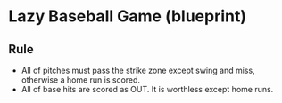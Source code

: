 # Lazy Baseball Game (blueprint)

## Rule
- All of pitches must pass the strike zone except swing and miss, otherwise a home run is scored.
- All of base hits are scored as OUT. It is worthless except home runs.
